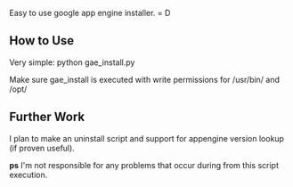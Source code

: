 Easy to use google app engine installer. = D

## How to Use
Very simple: python gae_install.py

Make sure gae_install is executed with write permissions for /usr/bin/ and /opt/

## Further Work
I plan to make an uninstall script and support for appengine version lookup (if proven useful).

**ps** I'm not responsible for any problems that occur during from this script execution.
